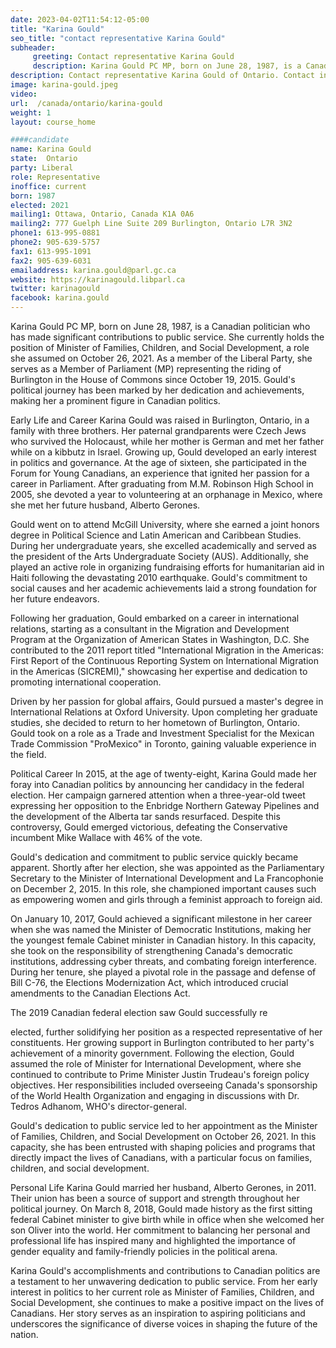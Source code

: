 ```yaml
---
date: 2023-04-02T11:54:12-05:00
title: "Karina Gould"
seo_title: "contact representative Karina Gould"
subheader:
     greeting: Contact representative Karina Gould
     description: Karina Gould PC MP, born on June 28, 1987, is a Canadian politician who has made significant contributions to public service.
description: Contact representative Karina Gould of Ontario. Contact information for Karina Gould includes email address, phone number, and mailing address.
image: karina-gould.jpeg
video:
url:  /canada/ontario/karina-gould
weight: 1
layout: course_home

####candidate
name: Karina Gould
state:	Ontario
party: Liberal
role: Representative
inoffice: current
born: 1987
elected: 2021
mailing1: Ottawa, Ontario, Canada K1A 0A6
mailing2: 777 Guelph Line Suite 209 Burlington, Ontario L7R 3N2
phone1: 613-995-0881
phone2: 905-639-5757
fax1: 613-995-1091
fax2: 905-639-6031
emailaddress: karina.gould@parl.gc.ca
website: https://karinagould.libparl.ca
twitter: karinagould
facebook: karina.gould
---
```


Karina Gould PC MP, born on June 28, 1987, is a Canadian politician who has made significant contributions to public service. She currently holds the position of Minister of Families, Children, and Social Development, a role she assumed on October 26, 2021. As a member of the Liberal Party, she serves as a Member of Parliament (MP) representing the riding of Burlington in the House of Commons since October 19, 2015. Gould's political journey has been marked by her dedication and achievements, making her a prominent figure in Canadian politics.

Early Life and Career
Karina Gould was raised in Burlington, Ontario, in a family with three brothers. Her paternal grandparents were Czech Jews who survived the Holocaust, while her mother is German and met her father while on a kibbutz in Israel. Growing up, Gould developed an early interest in politics and governance. At the age of sixteen, she participated in the Forum for Young Canadians, an experience that ignited her passion for a career in Parliament. After graduating from M.M. Robinson High School in 2005, she devoted a year to volunteering at an orphanage in Mexico, where she met her future husband, Alberto Gerones.

Gould went on to attend McGill University, where she earned a joint honors degree in Political Science and Latin American and Caribbean Studies. During her undergraduate years, she excelled academically and served as the president of the Arts Undergraduate Society (AUS). Additionally, she played an active role in organizing fundraising efforts for humanitarian aid in Haiti following the devastating 2010 earthquake. Gould's commitment to social causes and her academic achievements laid a strong foundation for her future endeavors.

Following her graduation, Gould embarked on a career in international relations, starting as a consultant in the Migration and Development Program at the Organization of American States in Washington, D.C. She contributed to the 2011 report titled "International Migration in the Americas: First Report of the Continuous Reporting System on International Migration in the Americas (SICREMI)," showcasing her expertise and dedication to promoting international cooperation.

Driven by her passion for global affairs, Gould pursued a master's degree in International Relations at Oxford University. Upon completing her graduate studies, she decided to return to her hometown of Burlington, Ontario. Gould took on a role as a Trade and Investment Specialist for the Mexican Trade Commission "ProMexico" in Toronto, gaining valuable experience in the field.

Political Career
In 2015, at the age of twenty-eight, Karina Gould made her foray into Canadian politics by announcing her candidacy in the federal election. Her campaign garnered attention when a three-year-old tweet expressing her opposition to the Enbridge Northern Gateway Pipelines and the development of the Alberta tar sands resurfaced. Despite this controversy, Gould emerged victorious, defeating the Conservative incumbent Mike Wallace with 46% of the vote.

Gould's dedication and commitment to public service quickly became apparent. Shortly after her election, she was appointed as the Parliamentary Secretary to the Minister of International Development and La Francophonie on December 2, 2015. In this role, she championed important causes such as empowering women and girls through a feminist approach to foreign aid.

On January 10, 2017, Gould achieved a significant milestone in her career when she was named the Minister of Democratic Institutions, making her the youngest female Cabinet minister in Canadian history. In this capacity, she took on the responsibility of strengthening Canada's democratic institutions, addressing cyber threats, and combating foreign interference. During her tenure, she played a pivotal role in the passage and defense of Bill C-76, the Elections Modernization Act, which introduced crucial amendments to the Canadian Elections Act.

The 2019 Canadian federal election saw Gould successfully re

elected, further solidifying her position as a respected representative of her constituents. Her growing support in Burlington contributed to her party's achievement of a minority government. Following the election, Gould assumed the role of Minister for International Development, where she continued to contribute to Prime Minister Justin Trudeau's foreign policy objectives. Her responsibilities included overseeing Canada's sponsorship of the World Health Organization and engaging in discussions with Dr. Tedros Adhanom, WHO's director-general.

Gould's dedication to public service led to her appointment as the Minister of Families, Children, and Social Development on October 26, 2021. In this capacity, she has been entrusted with shaping policies and programs that directly impact the lives of Canadians, with a particular focus on families, children, and social development.

Personal Life
Karina Gould married her husband, Alberto Gerones, in 2011. Their union has been a source of support and strength throughout her political journey. On March 8, 2018, Gould made history as the first sitting federal Cabinet minister to give birth while in office when she welcomed her son Oliver into the world. Her commitment to balancing her personal and professional life has inspired many and highlighted the importance of gender equality and family-friendly policies in the political arena.

Karina Gould's accomplishments and contributions to Canadian politics are a testament to her unwavering dedication to public service. From her early interest in politics to her current role as Minister of Families, Children, and Social Development, she continues to make a positive impact on the lives of Canadians. Her story serves as an inspiration to aspiring politicians and underscores the significance of diverse voices in shaping the future of the nation.

